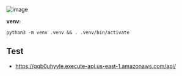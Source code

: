 ![image](https://github.com/flaviomicheletti/python-aws-chalice/assets/1257048/69bf73ad-15ec-4686-a98e-74af3a999dd9)


__venv:__

    python3 -m venv .venv && . .venv/bin/activate


## Test

- https://qqb0uhyvle.execute-api.us-east-1.amazonaws.com/api/